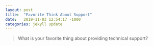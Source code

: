 ```yaml
---
layout: post
title:  "Favorite Think About Support"
date:   2019-11-03 12:54:17 -1000
categories: jekyll update
---
```

<blockquote>
What is your favorite thing about providing technical support?
</blockquote>
